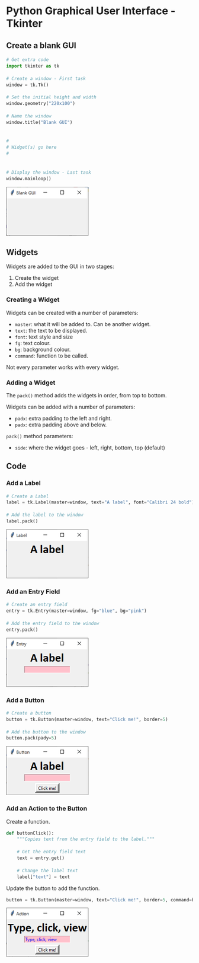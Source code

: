 # Python Graphical User Interface - Tkinter


## Create a blank GUI

``` python
# Get extra code
import tkinter as tk

# Create a window - First task
window = tk.Tk()

# Set the initial height and width
window.geometry("220x100")

# Name the window
window.title("Blank GUI")


#
# Widget(s) go here
#


# Display the window - Last task
window.mainloop()
```

![Blank GUI](assets/pack1.png "Blank GUI")


## Widgets

Widgets are added to the GUI in two stages:

1. Create the widget
2. Add the widget


### Creating a Widget

Widgets can be created with a number of parameters:

* `master`: what it will be added to.  Can be another widget.
* `text`: the text to be displayed.
* `font`: text style and size
* `fg`: text colour.
* `bg`: background colour.
* `command`: function to be called.

Not every parameter works with every widget.


### Adding a Widget

The `pack()` method adds the widgets in order, from top to bottom.

Widgets can be added with a number of parameters:

* `padx`: extra padding to the left and right.
* `padx`: extra padding above and below.

`pack()` method parameters:

* `side`: where the widget goes - left, right, bottom, top (default)


## Code

### Add a Label

``` python
# Create a Label
label = tk.Label(master=window, text="A label", font="Calibri 24 bold")

# Add the label to the window
label.pack()
```

![Label added](assets/pack2.png "GUI with a label")


### Add an Entry Field

``` python
# Create an entry field
entry = tk.Entry(master=window, fg="blue", bg="pink")

# Add the entry field to the window 
entry.pack()
```

![Entry field added](assets/pack3.png "GUI with entry field")


### Add a Button

``` python
# Create a button
button = tk.Button(master=window, text="Click me!", border=5)

# Add the button to the window 
button.pack(pady=5)
```

![Button added](assets/pack4.png "GUI with a button")


### Add an Action to the Button

Create a function.

``` python
def buttonClick():
    """Copies text from the entry field to the label."""
    
    # Get the entry field text
    text = entry.get()
    
    # Change the label text
    label["text"] = text
```

Update the button to add the function.

``` python
button = tk.Button(master=window, text="Click me!", border=5, command=buttonClick)
```

![App running](assets/pack5.png "GUI with an action")
